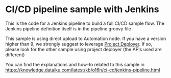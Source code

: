 # CI/CD pipeline sample with Jenkins

This is the code for a Jenkins pipeline to build a full CI/CD sample flow. The Jenkins pipeline definition itself is in the pipeline.groovy file

This sample is using direct upload to Automation node. If you have a version higher than 9, we strongly suggest to leverage [Project Deployer](https://doc.dataiku.com/dss/latest/deployment/deploying-bundles.html).
If so, please look for the other sample using project deployer (the APIs used are different)

You can find the explanations and how-to related to this sample in https://knowledge.dataiku.com/latest/kb/o16n/ci-cd/jenkins-pipeline.html
